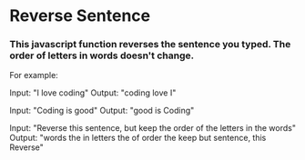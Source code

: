 # Reverse Sentence

### This javascript function reverses the sentence you typed. The order of letters in words doesn't change.

For example:

Input: "I love coding"
Output: "coding love I"

Input: "Coding is good"
Output: "good is Coding"

Input: "Reverse this sentence, but keep the order of the letters in the words"
Output: "words the in letters the of order the keep but sentence, this Reverse"
